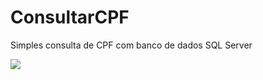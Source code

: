 # ConsultarCPF
Simples consulta de CPF com banco de dados SQL Server

<img src="https://github.com/renatosantoslw/ConsultarCPF/tree/main/CoreAPI/wwwroot/images/tela-back.png">

